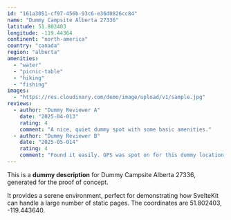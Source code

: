 ```yaml
---
id: "161a3051-cf97-456b-93c6-e36d0826cc84"
name: "Dummy Campsite Alberta 27336"
latitude: 51.802403
longitude: -119.44364
continent: "north-america"
country: "canada"
region: "alberta"
amenities:
  - "water"
  - "picnic-table"
  - "hiking"
  - "fishing"
images:
  - "https://res.cloudinary.com/demo/image/upload/v1/sample.jpg"
reviews:
  - author: "Dummy Reviewer A"
    date: "2025-04-013"
    rating: 4
    comment: "A nice, quiet dummy spot with some basic amenities."
  - author: "Dummy Reviewer B"
    date: "2025-05-014"
    rating: 4
    comment: "Found it easily. GPS was spot on for this dummy location."
---
```


This is a **dummy description** for Dummy Campsite Alberta 27336, generated for the proof of concept.

It provides a serene environment, perfect for demonstrating how SvelteKit can handle a large number of static pages. The coordinates are 51.802403, -119.443640.

